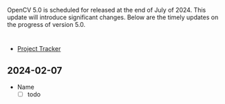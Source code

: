 OpenCV 5.0 is scheduled for released at the end of July of 2024. This update will introduce significant changes. Below are the timely updates on the progress of version 5.0.

#

* [Project Tracker](https://github.com/orgs/opencv/projects/1/)

## 2024-02-07
* Name
  - [ ] todo